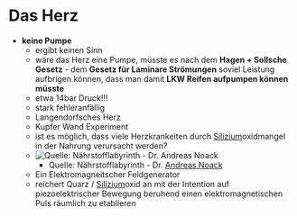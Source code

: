 # Das Herz
- **keine Pumpe**
	- ergibt keinen Sinn
	- wäre das Herz eine Pumpe, müsste es nach dem **Hagen + Sollsche Gesetz** - dem **Gesetz für Laminare Strömungen** soviel Leistung aufbrigen können, dass man damit **LKW Reifen aufpumpen können müsste**
	- etwa 14bar Druck!!!
	- stark fehleranfällig
	- Langendorfsches Herz
	- Kupfer Wand Experiment
	- ist es möglich, dass viele Herzkrankeiten durch [Silizium](../../Stoffe/Datenbank_Elemente_Des_Periodensystems/Silizium.md)oxidmangel in der Nahrung verursacht werden?
	- ![Quelle: Nährstofflabyrinth - Dr. Andreas Noack](__Attatchments/silizium_im_Wasser.png)
		- Quelle: Nährstofflabyrinth - Dr. [Andreas Noack](../../Wichtige%20Persönlichkeiten/Andreas%20Noack.md)
	- Ein Elektromagneitscher Feldgenerator
	- reichert Quarz / [Silizium](../../Stoffe/Datenbank_Elemente_Des_Periodensystems/Silizium.md)oxid an mit der Intention auf piezoelektrischer Bewegung beruhend einen elektromagnetischen Puls räumlich zu etablieren